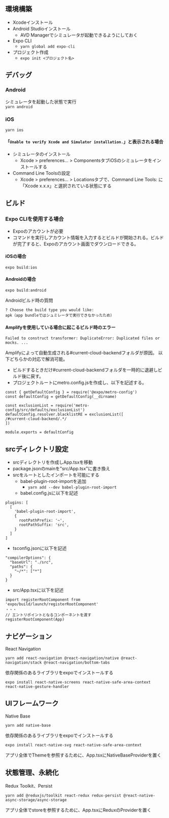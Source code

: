 ## 環境構築
- Xcodeインストール
- Android Studioインストール
  - AVD Managerでシミュレータが起動できるようにしておく
- Expo CLI
  - ```yarn global add expo-cli```
- プロジェクト作成
  - ```expo init <プロジェクト名>```

## デバッグ
### Android
シミュレータを起動した状態で実行  
```yarn android```

### iOS
```yarn ios```

#### 「```Unable to verify Xcode and Simulator installation.```」と表示される場合
- シミュレータのインストール
  - Xcode > preferences... > ComponentsタブiOSのシミュレータをインストールする
- Command Line Toolsの設定
  - Xcode > preferences... > Locationsタブで、Command Line Tools: に「Xcode x.x.x」と選択されている状態にする

## ビルド
### Expo CLIを使用する場合
- Expoのアカウントが必要
- コマンドを実行しアカウント情報を入力するとビルドが開始される。ビルドが完了すると、Expoのアカウント画面でダウンロードできる。

#### iOSの場合
```expo build:ios```

#### Androidの場合
```expo build:android```

Androidビルド時の質問
```
? Choose the build type you would like:
apk（app bundleではシュミレータで実行できなかったため）
```

#### Amplifyを使用している場合に起こるビルド時のエラー
```
Failed to construct transformer: DuplicateError: Duplicated files or mocks. ...
```
Amplifyによって自動生成される#current-cloud-backendフォルダが原因。
以下どちらかの対応で解消可能。
- ビルドするときだけ#current-cloud-backendフォルダを一時的に退避しビルド後に戻す。
- プロジェクトルートにmetro.config.jsを作成し、以下を記述する。
```
const { getDefaultConfig } = require('@expo/metro-config')
const defaultConfig = getDefaultConfig(__dirname)

const exclusionList = require('metro-config/src/defaults/exclusionList')
defaultConfig.resolver.blacklistRE = exclusionList([
/#current-cloud-backend/.*/
])

module.exports = defaultConfig
```

## srcディレクトリ設定
- srcディレクトリを作成しApp.tsxを移動
- package.jsonのmainを"src/App.tsx"に書き換え
- srcをルートとしたインポートを可能にする
  - babel-plugin-root-importを追加
    - ```yarn add --dev babel-plugin-root-import```
  - babel.config.jsに以下を記述
```
plugins: [
  [
    'babel-plugin-root-import',
    {
      rootPathPrefix: '~',
      rootPathSuffix: 'src',
    }
  ]
]
```
  - tsconfig.jsonに以下を記述
```
"compilerOptions": {
  "baseUrl": "./src",
  "paths": {
    "~/*": ["*"]
  }
}
```
  - src/App.tsxに以下を記述
```
import registerRootComponent from 'expo/build/launch/registerRootComponent'
・・・
// エントリポイントとなるコンポーネントを渡す
registerRootComponent(App)
```

## ナビゲーション
React Navigation
```
yarn add react-navigation @react-navigation/native @react-navigation/stack @react-navigation/bottom-tabs
```
依存関係のあるライブラリをexpoでインストールする
```
expo install react-native-screens react-native-safe-area-context react-native-gesture-handler
```

## UIフレームワーク
Native Base
```
yarn add native-base
```
依存関係のあるライブラリをexpoでインストールする
```
expo install react-native-svg react-native-safe-area-context
```

アプリ全体でThemeを参照するために、App.tsxにNativeBaseProviderを置く

## 状態管理、永続化
Redux Toolkit、Persist
```
yarn add @reduxjs/toolkit react-redux redux-persist @react-native-async-storage/async-storage
```

アプリ全体でstoreを参照するために、App.tsxにReduxのProviderを置く